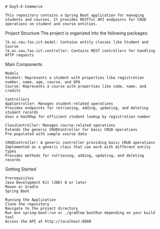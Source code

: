     # Day5-E-Commerce
    
    This repository contains a Spring Boot application for managing students and courses. It provides RESTful API endpoints for CRUD operations on student and course entities.
    
Project Structure
    The project is organized into the following packages:
    
    lk.ac.vau.fas.ict.model: Contains entity classes like Student and Course
    lk.ac.vau.fas.ict.controller: Contains REST controllers for handling HTTP requests
    
Main Components
    
    Models
    Student: Represents a student with properties like registration number, name, age, course, and GPA
    Course: Represents a course with properties like code, name, and credits
    
    Controllers
    AppController: Manages student-related operations 
    Provides endpoints for retrieving, adding, updating, and deleting student records
    Uses a HashMap for efficient student lookup by registration number
    
    ClassController: Manages course-related operations 
    Extends the generic CRUDController for basic CRUD operations
    Pre-populated with sample course data
    
    CRUDController: A generic controller providing basic CRUD operations
    Implemented as a generic class that can work with different entity types
    Provides methods for retrieving, adding, updating, and deleting records  

Getting Started
    
    Prerequisites
    Java Development Kit (JDK) 8 or later
    Maven or Gradle
    Spring Boot
    
    Running the Application
    Clone the repository
    Navigate to the project directory
    Run mvn spring-boot:run or ./gradlew bootRun depending on your build tool
    Access the API at http://localhost:8080
